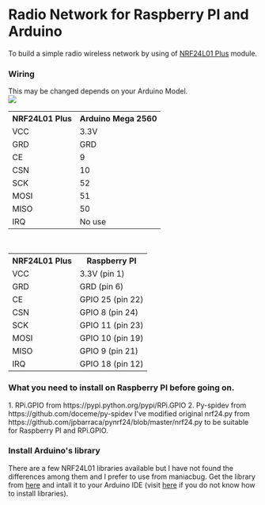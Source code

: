 <h1>Radio Network for Raspberry PI and Arduino</h1>
To build a simple radio wireless network by using of <a href="http://arduino-info.wikispaces.com/Nrf24L01-2.4GHz-HowTo">NRF24L01 Plus</a> module.

<h3>Wiring </h3>
This may be changed depends on your Arduino Model.<br/>

<img src="http://arduino-info.wikispaces.com/file/view/24L01Pinout-800.jpg/243330999/24L01Pinout-800.jpg">
<br/>
<table align="center">
<tr><th>NRF24L01 Plus</th><th>Arduino Mega 2560</th></tr>
<tr><td>VCC</td><td>3.3V</td></tr>
<tr><td>GRD</td><td>GRD</td></tr>
<tr><td>CE</td><td>9</td></tr>
<tr><td>CSN</td><td>10</td></tr>
<tr><td>SCK</td><td>52</td></tr>
<tr><td>MOSI</td><td>51</td></tr>
<tr><td>MISO</td><td>50</td></tr>
<tr><td>IRQ</td><td>No use</td></tr>
</table>
<br/>
<table align="center">
<tr><th>NRF24L01 Plus</th><th>Raspberry PI</th></tr>
<tr><td>VCC</td><td>3.3V (pin 1)</td></tr>
<tr><td>GRD</td><td>GRD (pin 6)</td></tr>
<tr><td>CE</td><td>GPIO 25 (pin 22)</td></tr>
<tr><td>CSN</td><td>GPIO 8 (pin 24)</td></tr>
<tr><td>SCK</td><td>GPIO 11 (pin 23)</td></tr>
<tr><td>MOSI</td><td>GPIO 10 (pin 19)</td></tr>
<tr><td>MISO</td><td>GPIO 9 (pin 21)</td></tr>
<tr><td>IRQ</td><td>GPIO 18 (pin 12)</td></tr>
</table>

<h3>What you need to install on Raspberry PI before going on.</h3>
1. RPi.GPIO from https://pypi.python.org/pypi/RPi.GPIO
2. Py-spidev from https://github.com/doceme/py-spidev
I've modified original nrf24.py from https://github.com/jpbarraca/pynrf24/blob/master/nrf24.py to be suitable for Raspberry PI and RPi.GPIO.

<h3>Install Arduino's library</h3>
There are a few NRF24L01 libraries available but I have not found the differences among them and I prefer to use from maniacbug. Get the library from <a href="https://github.com/maniacbug/RF24">here</a> and intall it to your Arduino IDE (visit <a href="http://arduino-info.wikispaces.com/Arduino-Libraries">here</a> if you do not know how to install libraries).
